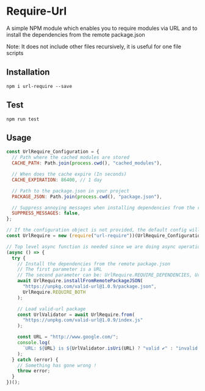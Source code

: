 # Require-Url

A simple NPM module which enables you to require modules via URL and to install the dependencies from the remote package.json

Note: It does not include other files recursively, it is useful for one file scripts

## Installation

```
npm i url-require --save
```

## Test

```
npm run test
```

## Usage

```javascript
const UrlRequire_Configuration = {
  // Path where the cached modules are stored
  CACHE_PATH: Path.join(process.cwd(), "cached_modules"),

  // When does the cache expire (In seconds)
  CACHE_EXPIRATION: 86400, // 1 day

  // Path to the package.json in your project
  PACKAGE_JSON: Path.join(process.cwd(), "package.json"),

  // Suppress annoying messages when installing dependencies from the remote package.json (Optional)
  SUPPRESS_MESSAGES: false,
};

// If the configuration object is not provided, the default config will be used
const UrlRequire = new (require("url-require"))(UrlRequire_Configuration);

// Top level async function is needed since we are doing async operations under the hood
(async () => {
  try {
    // Install the dependencies from the remote package.json
    // The first parameter is a URL
    // The second parameter can be: UrlRequire.REQUIRE_DEPENDENCIES, UrlRequire.REQUIRE_DEV_DEPENDENCIES and UrlRequire.REQUIRE_BOTH
    await UrlRequire.installFromRemotePackageJSON(
      "https://unpkg.com/valid-url@1.0.9/package.json",
      UrlRequire.REQUIRE_BOTH
    );

    // Load valid-url package
    const UrlValidator = await UrlRequire.from(
      "https://unpkg.com/valid-url@1.0.9/index.js"
    );

    const URL = "http://www.google.com/";
    console.log(
      `URL: ${URL} is ${UrlValidator.isUri(URL) ? "valid ✔️" : "invalid ❌"}!`
    );
  } catch (error) {
    // Something has gone wrong !
    throw error;
  }
})();
```
